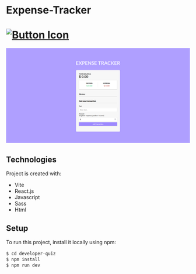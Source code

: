 # Expense-Tracker⠀⠀⠀⠀⠀⠀⠀⠀  ⠀⠀⠀⠀⠀⠀⠀⠀⠀⠀⠀⠀⠀⠀⠀⠀  [![Button Icon]](https://joaomartinscode.github.io/todo_app/)
<!----------------------------------------------------------------------------->
[Button Icon]: https://img.shields.io/badge/-Live%20view-blueviolet

![expensetracker](expensetracker.png)

## Technologies
Project is created with:
* Vite
* React.js
* Javascript
* Sass
* Html
	
## Setup
To run this project, install it locally using npm:

```
$ cd developer-quiz
$ npm install
$ npm run dev
```
